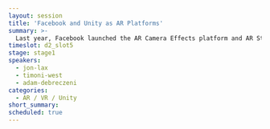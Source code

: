 ```yaml
---
layout: session
title: 'Facebook and Unity as AR Platforms'
summary: >-
  Last year, Facebook launched the AR Camera Effects platform and AR Studio, and more recently the Oculus Go release made VR more accessible. Unity has been powering thousands of AR games and experiences since the early days. AR Product Lead Adam Debreczeni talks with Jon Lax, Head of Design for AR/VR at Facebook and Timoni West, Director of XR Research at Unity about where AR is headed.
timeslot: d2_slot5
stage: stage1
speakers:
  - jon-lax
  - timoni-west
  - adam-debreczeni
categories:
  - AR / VR / Unity
short_summary: 
scheduled: true
---
```


